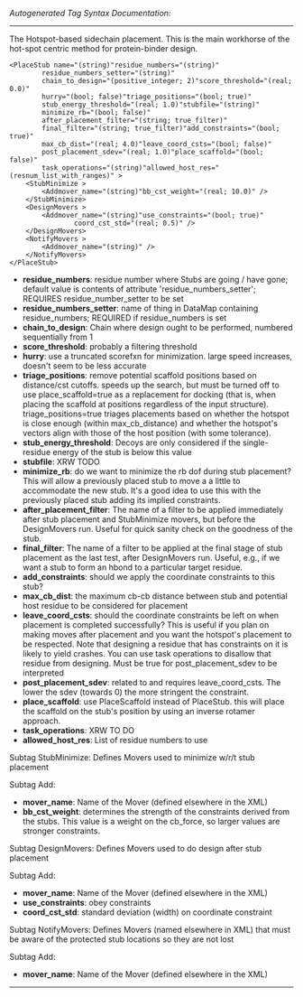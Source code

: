 _Autogenerated Tag Syntax Documentation:_

---
The Hotspot-based sidechain placement. This is the main workhorse of the hot-spot centric method for protein-binder design.

```
<PlaceStub name="(string)"residue_numbers="(string)"
        residue_numbers_setter="(string)"
        chain_to_design="(positive_integer; 2)"score_threshold="(real; 0.0)"
        hurry="(bool; false)"triage_positions="(bool; true)"
        stub_energy_threshold="(real; 1.0)"stubfile="(string)"
        minimize_rb="(bool; false)"
        after_placement_filter="(string; true_filter)"
        final_filter="(string; true_filter)"add_constraints="(bool; true)"
        max_cb_dist="(real; 4.0)"leave_coord_csts="(bool; false)"
        post_placement_sdev="(real; 1.0)"place_scaffold="(bool; false)"
        task_operations="(string)"allowed_host_res="(resnum_list_with_ranges)" >
    <StubMinimize >
        <Addmover_name="(string)"bb_cst_weight="(real; 10.0)" />
    </StubMinimize>
    <DesignMovers >
        <Addmover_name="(string)"use_constraints="(bool; true)"
                coord_cst_std="(real; 0.5)" />
    </DesignMovers>
    <NotifyMovers >
        <Addmover_name="(string)" />
    </NotifyMovers>
</PlaceStub>
```

-   **residue_numbers**: residue number where Stubs are going / have gone; default value is contents of attribute 'residue_numbers_setter'; REQUIRES residue_number_setter to be set
-   **residue_numbers_setter**: name of thing in DataMap containing residue_numbers; REQUIRED if residue_numbers is set
-   **chain_to_design**: Chain where design ought to be performed, numbered sequentially from 1
-   **score_threshold**: probably a filtering threshold
-   **hurry**: use a truncated scorefxn for minimization. large speed increases, doesn't seem to be less accurate
-   **triage_positions**: remove potential scaffold positions based on distance/cst cutoffs. speeds up the search, but must be turned off to use place_scaffold=true as a replacement for docking (that is, when placing the scaffold at positions regardless of the input structure). triage_positions=true triages placements based on whether the hotspot is close enough (within max_cb_distance) and whether the hotspot's vectors align with those of the host position (with some tolerance).
-   **stub_energy_threshold**: Decoys are only considered if the single-residue energy of the stub is below this value
-   **stubfile**: XRW TODO
-   **minimize_rb**: do we want to minimize the rb dof during stub placement? This will allow a previously placed stub to move a a little to accommodate the new stub. It's a good idea to use this with the previously placed stub adding its implied constraints.
-   **after_placement_filter**: The name of a filter to be applied immediately after stub placement and StubMinimize movers, but before the DesignMovers run. Useful for quick sanity check on the goodness of the stub.
-   **final_filter**: The name of a filter to be applied at the final stage of stub placement as the last test, after DesignMovers run. Useful, e.g., if we want a stub to form an hbond to a particular target residue.
-   **add_constraints**: should we apply the coordinate constraints to this stub?
-   **max_cb_dist**: the maximum cb-cb distance between stub and potential host residue to be considered for placement
-   **leave_coord_csts**: should the coordinate constraints be left on when placement is completed successfully? This is useful if you plan on making moves after placement and you want the hotspot's placement to be respected. Note that designing a residue that has constraints on it is likely to yield crashes. You can use task operations to disallow that residue from designing.  Must be true for post_placement_sdev to be interpreted
-   **post_placement_sdev**: related to and requires leave_coord_csts. The lower the sdev (towards 0) the more stringent the constraint.
-   **place_scaffold**: use PlaceScaffold instead of PlaceStub. this will place the scaffold on the stub's position by using an inverse rotamer approach.
-   **task_operations**: XRW TO DO
-   **allowed_host_res**: List of residue numbers to use


Subtag StubMinimize:   Defines Movers used to minimize w/r/t stub placement



Subtag Add:   

-   **mover_name**: Name of the Mover (defined elsewhere in the XML)
-   **bb_cst_weight**: determines the strength of the constraints derived from the stubs. This value is a weight on the cb_force, so larger values are stronger constraints.

Subtag DesignMovers:   Defines Movers used to do design after stub placement



Subtag Add:   

-   **mover_name**: Name of the Mover (defined elsewhere in the XML)
-   **use_constraints**: obey constraints
-   **coord_cst_std**: standard deviation (width) on coordinate constraint

Subtag NotifyMovers:   Defines Movers (named elsewhere in XML) that must be aware of the protected stub locations so they are not lost



Subtag Add:   

-   **mover_name**: Name of the Mover (defined elsewhere in the XML)

---
